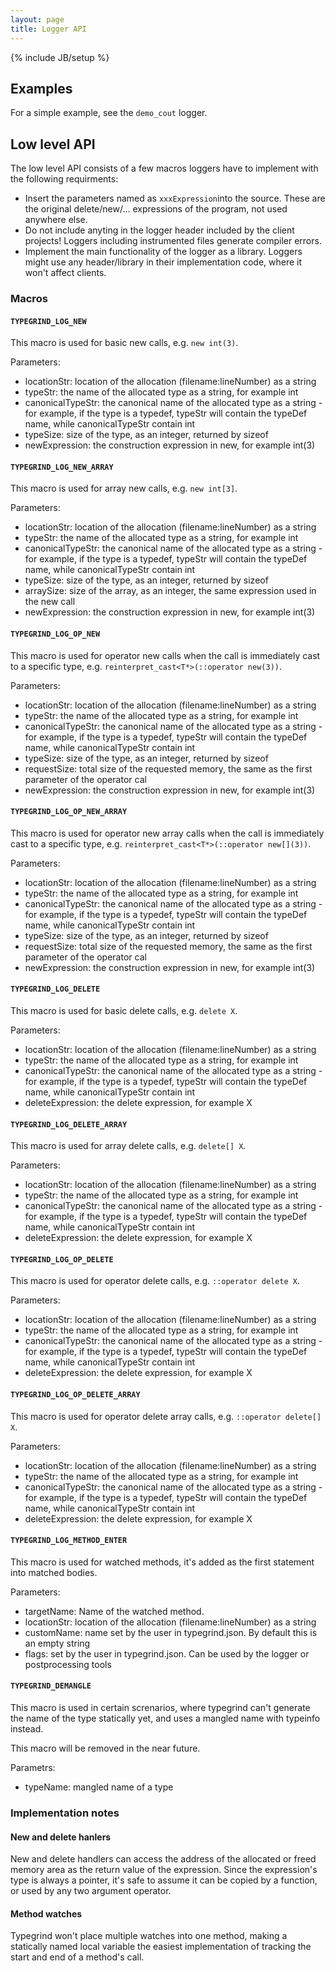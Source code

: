 ```yaml
---
layout: page
title: Logger API
---
```

{% include JB/setup %}

Examples
---

For a simple example, see the `demo_cout` logger.

Low level API
---

The low level API consists of a few macros loggers have to implement with the following requirments:

 * Insert the parameters named as `xxxExpression`into the source. These are the original delete/new/... expressions of the program, not used anywhere else.
 * Do not include anyting in the logger header included by the client projects! Loggers including instrumented files generate compiler errors.
 * Implement the main functionality of the logger as a library. Loggers might use any header/library in their implementation code, where it won't affect clients.

### Macros

#### `TYPEGRIND_LOG_NEW`

This macro is used for basic new calls, e.g. `new int(3)`.

Parameters: 

 * locationStr: location of the allocation (filename:lineNumber) as a string
 * typeStr: the name of the allocated type as a string, for example int
 * canonicalTypeStr: the canonical name of the allocated type as a string - for example, if the type is a typedef, typeStr will contain the typeDef name, while canonicalTypeStr contain int
 * typeSize: size of the type, as an integer, returned by sizeof
 * newExpression: the construction expression in new, for example int(3)

#### `TYPEGRIND_LOG_NEW_ARRAY`

This macro is used for array new calls, e.g. `new int[3]`.

Parameters: 

 * locationStr: location of the allocation (filename:lineNumber) as a string
 * typeStr: the name of the allocated type as a string, for example int
 * canonicalTypeStr: the canonical name of the allocated type as a string - for example, if the type is a typedef, typeStr will contain the typeDef name, while canonicalTypeStr contain int
 * typeSize: size of the type, as an integer, returned by sizeof
 * arraySize: size of the array, as an integer, the same expression used in the new call
 * newExpression: the construction expression in new, for example int(3)

#### `TYPEGRIND_LOG_OP_NEW`

This macro is used for operator new calls when the call is immediately cast to a specific type, e.g. `reinterpret_cast<T*>(::operator new(3))`.

Parameters: 

 * locationStr: location of the allocation (filename:lineNumber) as a string
 * typeStr: the name of the allocated type as a string, for example int
 * canonicalTypeStr: the canonical name of the allocated type as a string - for example, if the type is a typedef, typeStr will contain the typeDef name, while canonicalTypeStr contain int
 * typeSize: size of the type, as an integer, returned by sizeof
 * requestSize: total size of the requested memory, the same as the first parameter of the operator cal
 * newExpression: the construction expression in new, for example int(3)

#### `TYPEGRIND_LOG_OP_NEW_ARRAY`

This macro is used for operator new array calls when the call is immediately cast to a specific type, e.g. `reinterpret_cast<T*>(::operator new[](3))`.

Parameters: 

 * locationStr: location of the allocation (filename:lineNumber) as a string
 * typeStr: the name of the allocated type as a string, for example int
 * canonicalTypeStr: the canonical name of the allocated type as a string - for example, if the type is a typedef, typeStr will contain the typeDef name, while canonicalTypeStr contain int
 * typeSize: size of the type, as an integer, returned by sizeof
 * requestSize: total size of the requested memory, the same as the first parameter of the operator cal
 * newExpression: the construction expression in new, for example int(3)

#### `TYPEGRIND_LOG_DELETE`

This macro is used for basic delete calls, e.g. `delete X`.

Parameters: 

 * locationStr: location of the allocation (filename:lineNumber) as a string
 * typeStr: the name of the allocated type as a string, for example int
 * canonicalTypeStr: the canonical name of the allocated type as a string - for example, if the type is a typedef, typeStr will contain the typeDef name, while canonicalTypeStr contain int
 * deleteExpression: the delete expression, for example X

#### `TYPEGRIND_LOG_DELETE_ARRAY`

This macro is used for array delete calls, e.g. `delete[] X`.

Parameters: 

 * locationStr: location of the allocation (filename:lineNumber) as a string
 * typeStr: the name of the allocated type as a string, for example int
 * canonicalTypeStr: the canonical name of the allocated type as a string - for example, if the type is a typedef, typeStr will contain the typeDef name, while canonicalTypeStr contain int
 * deleteExpression: the delete expression, for example X

#### `TYPEGRIND_LOG_OP_DELETE`

This macro is used for operator delete calls, e.g. `::operator delete X`.

Parameters: 

 * locationStr: location of the allocation (filename:lineNumber) as a string
 * typeStr: the name of the allocated type as a string, for example int
 * canonicalTypeStr: the canonical name of the allocated type as a string - for example, if the type is a typedef, typeStr will contain the typeDef name, while canonicalTypeStr contain int
 * deleteExpression: the delete expression, for example X

#### `TYPEGRIND_LOG_OP_DELETE_ARRAY`

This macro is used for operator delete array calls, e.g. `::operator delete[] X`.

Parameters: 

 * locationStr: location of the allocation (filename:lineNumber) as a string
 * typeStr: the name of the allocated type as a string, for example int
 * canonicalTypeStr: the canonical name of the allocated type as a string - for example, if the type is a typedef, typeStr will contain the typeDef name, while canonicalTypeStr contain int
 * deleteExpression: the delete expression, for example X

#### `TYPEGRIND_LOG_METHOD_ENTER`

This macro is used for watched methods, it's added as the first statement into matched bodies.

Parameters:

 * targetName: Name of the watched method.
 * locationStr: location of the allocation (filename:lineNumber) as a string
 * customName: name set by the user in typegrind.json. By default this is an empty string
 * flags: set by the user in typegrind.json. Can be used by the logger or postprocessing tools

#### `TYPEGRIND_DEMANGLE`


This macro is used in certain screnarios, where typegrind can't generate the name of the type statically yet, and uses a mangled name with typeinfo instead.

This macro will be removed in the near future.

Parametrs:

 * typeName: mangled name of a type

### Implementation notes

#### New and delete hanlers

New and delete handlers can access the address of the allocated or freed memory area as the return value of the expression. Since the expression's type is always a pointer,
it's safe to assume it can be copied by a function, or used by any two argument operator.

#### Method watches

Typegrind won't place multiple watches into one method, making a statically named local variable the easiest implementation of tracking the start and end of a method's call.

